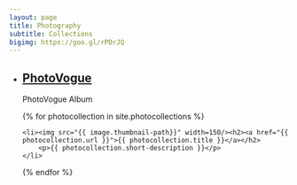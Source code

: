 ```yaml
---
layout: page
title: Photography
subtitle: Collections
bigimg: https://goo.gl/rPDrJQ
---
```

<ul>
<li> <h2><a href="http://www.vogue.it/photovogue/portfolio/?id=149678" target="_blank">PhotoVogue</a></h2>
  <p>PhotoVogue Album</p>
</li>
{% for photocollection in site.photocollections %}
  <div class="photocollection">
<!--     <h2><a href="{{ photocollection.url }}">{{ photocollection.title }}</a></h2> -->

    <li><img src="{{ image.thumbnail-path}}" width=150/><h2><a href="{{ photocollection.url }}">{{ photocollection.title }}</a></h2>
        <p>{{ photocollection.short-description }}</p>
    </li>
  </div>
 
{% endfor %}
</ul>